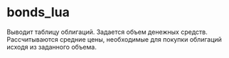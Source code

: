 # bonds_lua

Выводит таблицу облигаций. Задается объем денежных средств. Рассчитываются средние цены, необходимые для покупки облигаций исходя из заданного объема.
